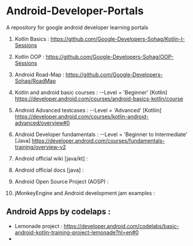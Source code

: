 # Android-Developer-Portals
A repository for google android developer learning portals

1) Kotlin Basics : 
https://github.com/Google-Developers-Sohag/Kotlin-I-Sessions

2) Kotlin OOP :
https://github.com/Google-Developers-Sohag/OOP-Sessions

3) Android Road-Map : 
https://github.com/Google-Developers-Sohag/RoadMap

4) Kotlin and android basic courses : --Level = 'Beginner' [Kotlin]
https://developer.android.com/courses/android-basics-kotlin/course

5) Android Advanced testcases : --Level = 'Advanced' [Kotliin]
https://developer.android.com/courses/kotlin-android-advanced/overview#0

6) Android Developer fundamentals : --Level = 'Beginner to Intermediate' [Java] 
https://developer.android.com/courses/fundamentals-training/overview-v2

7) Android official wiki [java/kt] : 

8) Android official docs [java] : 

9) Android Open Source Project (AOSP) :

10) jMonkeyEngine and Android development jam examples :


## Android Apps by codelaps : 
- Lemonade project : https://developer.android.com/codelabs/basic-android-kotlin-training-project-lemonade?hl=en#0
- 

